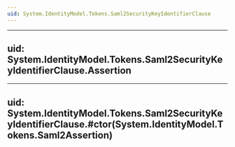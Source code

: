 ```yaml
---
uid: System.IdentityModel.Tokens.Saml2SecurityKeyIdentifierClause
---
```


---
uid: System.IdentityModel.Tokens.Saml2SecurityKeyIdentifierClause.Assertion
---

---
uid: System.IdentityModel.Tokens.Saml2SecurityKeyIdentifierClause.#ctor(System.IdentityModel.Tokens.Saml2Assertion)
---

